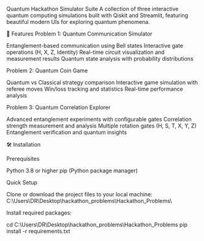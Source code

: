 Quantum Hackathon Simulator Suite
A collection of three interactive quantum computing simulations built with Qiskit and Streamlit, featuring beautiful modern UIs for exploring quantum phenomena.

🚀 Features
Problem 1: Quantum Communication Simulator

Entanglement-based communication using Bell states
Interactive gate operations (H, X, Z, Identity)
Real-time circuit visualization and measurement results
Quantum state analysis with probability distributions

Problem 2: Quantum Coin Game

Quantum vs Classical strategy comparison
Interactive game simulation with referee moves
Win/loss tracking and statistics
Real-time performance analysis

Problem 3: Quantum Correlation Explorer

Advanced entanglement experiments with configurable gates
Correlation strength measurement and analysis
Multiple rotation gates (H, S, T, X, Y, Z)
Entanglement verification and quantum insights

🛠️ Installation

Prerequisites

Python 3.8 or higher
pip (Python package manager)

Quick Setup

Clone or download the project files to your local machine:
C:\Users\DR\Desktop\hackathon_problems\Hackathon_Problems\

Install required packages:

cd C:\Users\DR\Desktop\hackathon_problems\Hackathon_Problems
pip install -r requirements.txt
